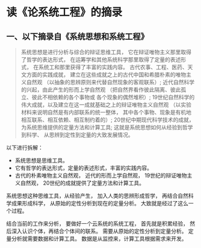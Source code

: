 # 读《论系统工程》的摘录

## 一、以下摘录自《系统思想和系统工程》

> 系统思想是进行分析与综合的辩证思维工具，
它在辩证唯物主义那里取得了哲学的表达形式，
在运筹学和其他系统科学那里取得了定量的表述形式，
在系统工和那里获得了丰富的实践内容。
古代农事、工程、医药、天文方面的实践成就，
建立在这些成就之上的古代中国和希腊朴素的唯物主义自然观
（以抽象的思辨原则来代替自然现象的客观联系）;
近代自然科学的兴起，由此产生的形而上学自然观
（把自然界看作彼此隔离、彼此孤立、彼此不相依赖的各个事物或
各个现象的偶然堆积）;
19世纪自然科学的伟大成就，以及建立在这一成就基础之上的辩证唯物主义自然观
（以实验材料来说明自然是有内部联系的统一整体，
其中各个事物、现象是有机地相互联系、相互依赖、相互制约着的）;
20世纪中期现代科学技术的成就，
为系统思维提供的定量方法和计算工具;
这就是系统思想如何从经验到哲学到科学、
从思辨到定性到定量的大致发展情况。

以下进行拆解：
* 系统思想是思维工具。
* 它有哲学的表达形式，定量的表述形式，丰富的实践内容。
* 古代的朴素唯物主义自然观，
近代的形而上学自然观，
19世纪的辩证唯物主义自然观，
20世纪的成就提供了定量方法和计算工具。

系统思想这种思维工具，从经验产生，
加入人类的思辨形成哲学，
再结合自然科学成果形成科学，
从原始的定性分析到现在的定量分析。
大致就是经过了这么一个过程。

结合当前的工作来分析，
要做好一个云系统的系统工程，
首先就是积累经验，
然后深入认识个体，再结合个体间的联系。
需要从原始的定性分析到定量分析。
定量分析就需要数据和计算工具。
数据是从监控来，计算工具根据需求来开发。



